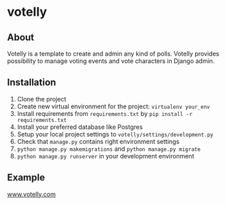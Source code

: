 # votelly

## About
Votelly is a template to create and admin any kind of polls. Votelly provides possibility to manage voting events and vote
characters in Django admin.

## Installation
1. Clone the project
2. Create new virtual environment for the project: `virtualenv your_env`
3. Install requirements from `requirements.txt` by `pip install -r requirements.txt`
4. Install your preferred database like Postgres
5. Setup your local project settings to `votelly/settings/development.py`
6. Check that `manage.py` contains right environment settings
7. `python manage.py makemigrations` and `python manage.py migrate`
8. `python manage.py runserver` in your development environment

## Example
www.votelly.com

